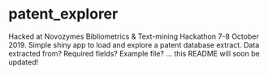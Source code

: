 # patent_explorer
Hacked at Novozymes Bibliometrics & Text-mining Hackathon 7-8 October 2019. Simple shiny app to load and explore a patent database extract. Data extracted from? Required fields? Example file? ... this README will soon be updated!
